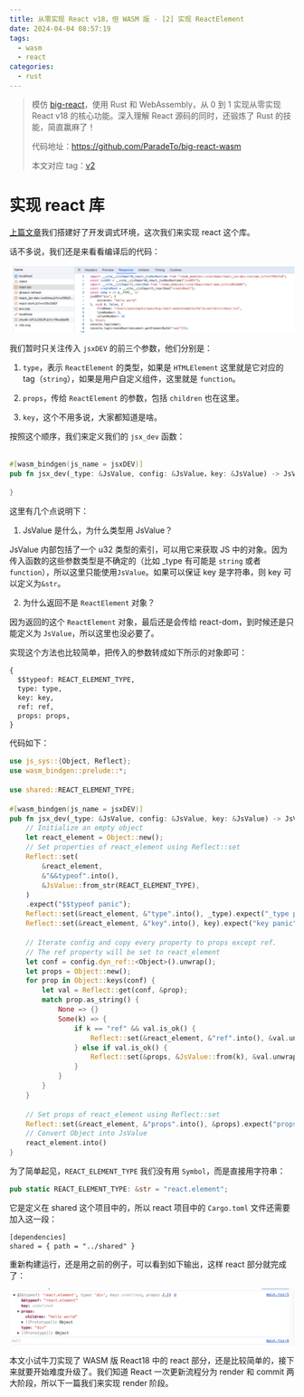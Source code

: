 ```yaml
---
title: 从零实现 React v18，但 WASM 版 - [2] 实现 ReactElement
date: 2024-04-04 08:57:19
tags:
  - wasm
  - react
categories:
  - rust
---
```


> 模仿 [big-react](https://github.com/BetaSu/big-react)，使用 Rust 和 WebAssembly，从 0 到 1 实现从零实现 React v18 的核心功能。深入理解 React 源码的同时，还锻炼了 Rust 的技能，简直赢麻了！
>
> 代码地址：https://github.com/ParadeTo/big-react-wasm
>
> 本文对应 tag：[v2](https://github.com/ParadeTo/big-react-wasm/tree/v2)

# 实现 react 库

[上篇文章]()我们搭建好了开发调式环境，这次我们来实现 react 这个库。

话不多说，我们还是来看看编译后的代码：

![](./big-react-wasm-1/1.png)

我们暂时只关注传入 `jsxDEV` 的前三个参数，他们分别是：

1. `type`，表示 `ReactElement` 的类型，如果是 `HTMLElement` 这里就是它对应的 tag（`string`），如果是用户自定义组件，这里就是 `function`。

2. `props`，传给 `ReactElement` 的参数，包括 `children` 也在这里。
3. `key`，这个不用多说，大家都知道是啥。

按照这个顺序，我们来定义我们的 `jsx_dev` 函数：

```rust

#[wasm_bindgen(js_name = jsxDEV)]
pub fn jsx_dev(_type: &JsValue, config: &JsValue，key: &JsValue) -> JsValue {

}
```

这里有几个点说明下：

1. JsValue 是什么，为什么类型用 JsValue？

JsValue 内部包括了一个 u32 类型的索引，可以用它来获取 JS 中的对象。因为传入函数的这些参数类型是不确定的（比如 \_type 有可能是 `string` 或者 `function`），所以这里只能使用`JsValue`。如果可以保证 key 是字符串，则 key 可以定义为`&str`。

2. 为什么返回不是 `ReactElement` 对象？

因为返回的这个 `ReactElement` 对象，最后还是会传给 react-dom，到时候还是只能定义为 `JsValue`，所以这里也没必要了。

实现这个方法也比较简单，把传入的参数转成如下所示的对象即可：

```
{
  $$typeof: REACT_ELEMENT_TYPE,
  type: type,
  key: key,
  ref: ref,
  props: props,
}
```

代码如下：

```rust
use js_sys::{Object, Reflect};
use wasm_bindgen::prelude::*;

use shared::REACT_ELEMENT_TYPE;

#[wasm_bindgen(js_name = jsxDEV)]
pub fn jsx_dev(_type: &JsValue, config: &JsValue, key: &JsValue) -> JsValue {
    // Initialize an empty object
    let react_element = Object::new();
    // Set properties of react_element using Reflect::set
    Reflect::set(
        &react_element,
        &"&&typeof".into(),
        &JsValue::from_str(REACT_ELEMENT_TYPE),
    )
    .expect("$$typeof panic");
    Reflect::set(&react_element, &"type".into(), _type).expect("_type panic");
    Reflect::set(&react_element, &"key".into(), key).expect("key panic");

    // Iterate config and copy every property to props except ref.
    // The ref property will be set to react_element
    let conf = config.dyn_ref::<Object>().unwrap();
    let props = Object::new();
    for prop in Object::keys(conf) {
        let val = Reflect::get(conf, &prop);
        match prop.as_string() {
            None => {}
            Some(k) => {
                if k == "ref" && val.is_ok() {
                    Reflect::set(&react_element, &"ref".into(), &val.unwrap()).expect("ref panic");
                } else if val.is_ok() {
                    Reflect::set(&props, &JsValue::from(k), &val.unwrap()).expect("props panic");
                }
            }
        }
    }

    // Set props of react_element using Reflect::set
    Reflect::set(&react_element, &"props".into(), &props).expect("props panic");
    // Convert Object into JsValue
    react_element.into()
}

```

为了简单起见，`REACT_ELEMENT_TYPE` 我们没有用 `Symbol`，而是直接用字符串：

```rust
pub static REACT_ELEMENT_TYPE: &str = "react.element";
```

它是定义在 shared 这个项目中的，所以 react 项目中的 `Cargo.toml` 文件还需要加入这一段：

```
[dependencies]
shared = { path = "../shared" }
```

重新构建运行，还是用之前的例子，可以看到如下输出，这样 react 部分就完成了：

![](./big-react-wasm-2/1.png)

本文小试牛刀实现了 WASM 版 React18 中的 react 部分，还是比较简单的，接下来就要开始难度升级了。我们知道 React 一次更新流程分为 render 和 commit 两大阶段，所以下一篇我们来实现 render 阶段。

#
